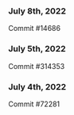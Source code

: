 ### July 8th, 2022

Commit #14686

### July 5th, 2022

Commit #314353


### July 4th, 2022

Commit #72281
